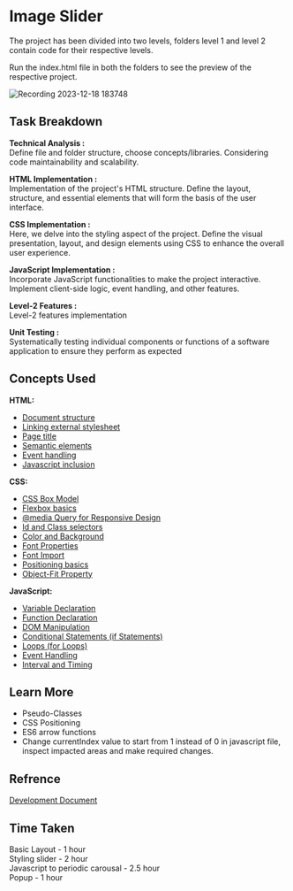 # Image Slider
The project has been divided into two levels, folders level 1 and level 2 contain code for their respective levels.

Run the index.html file in both the folders to see the preview of the respective project.

![Recording 2023-12-18 183748](https://github.com/solutelabs/wsa-emertex-image-slider/assets/78634313/d5cd0c48-18bb-449c-a8a8-44bbb49ef08c)


## Task Breakdown 

**Technical Analysis :**  
Define file and folder structure, choose concepts/libraries. Considering code maintainability and scalability. 

**HTML Implementation :**  
Implementation of the project's HTML structure. Define the layout, structure, and essential elements that will form the basis of the user interface.

**CSS Implementation :**  
Here, we delve into the styling aspect of the project. Define the visual presentation, layout, and design elements using CSS to enhance the overall user experience.

**JavaScript Implementation :**  
Incorporate JavaScript functionalities to make the project interactive. Implement client-side logic, event handling, and other features.

**Level-2 Features :**  
Level-2 features implementation

**Unit Testing :**  
Systematically testing individual components or functions of a software application to ensure they perform as expected

## Concepts Used

**HTML:**  
- [Document structure](https://developer.mozilla.org/en-US/docs/Learn/HTML/Introduction_to_HTML/Document_and_website_structure)
- [Linking external stylesheet](https://developer.mozilla.org/en-US/docs/Web/HTML/Element/link) 
- [Page title](https://developer.mozilla.org/en-US/docs/Web/HTML/Element/title) 
- [Semantic elements](https://developer.mozilla.org/en-US/docs/Glossary/Semantics#semantics_in_html) 
- [Event handling](https://developer.mozilla.org/en-US/docs/Learn/JavaScript/Building_blocks/Events)
- [Javascript inclusion](https://developer.mozilla.org/en-US/docs/Web/HTML/Element/script) 
  
**CSS:**  
- [CSS Box Model](https://developer.mozilla.org/en-US/docs/Web/CSS/CSS_box_model)
- [Flexbox basics](https://developer.mozilla.org/en-US/docs/Web/CSS/CSS_flexible_box_layout/Basic_concepts_of_flexbox)
- [@media Query for Responsive Design](https://developer.mozilla.org/en-US/docs/Web/CSS/CSS_media_queries/Using_media_queries)
- [Id and Class selectors](https://developer.mozilla.org/en-US/docs/Learn/CSS/Building_blocks/Selectors/Type_Class_and_ID_Selectors)
- [Color and Background](https://developer.mozilla.org/en-US/docs/Web/CSS/background-color)
- [Font Properties](https://developer.mozilla.org/en-US/docs/Web/CSS/font)
- [Font Import](https://developer.mozilla.org/en-US/docs/Learn/CSS/Styling_text/Web_fonts#using_an_online_font_service)
- [Positioning basics](https://developer.mozilla.org/en-US/docs/Web/CSS/position)
- [Object-Fit Property](https://developer.mozilla.org/en-US/docs/Web/CSS/object-fit)

**JavaScript:**  
- [Variable Declaration](https://developer.mozilla.org/en-US/docs/Learn/JavaScript/First_steps/Variables#declaring_a_variable)
- [Function Declaration](https://developer.mozilla.org/en-US/docs/Web/JavaScript/Guide/Functions#function_declarations)
- [DOM Manipulation](https://developer.mozilla.org/en-US/docs/Learn/JavaScript/Client-side_web_APIs/Manipulating_documents#active_learning_basic_dom_manipulation)
- [Conditional Statements (if Statements)](https://developer.mozilla.org/en-US/docs/Web/JavaScript/Reference/Statements/if...else)
- [Loops (for Loops)](https://developer.mozilla.org/en-US/docs/Web/JavaScript/Reference/Statements/for)
- [Event Handling](https://developer.mozilla.org/en-US/docs/Web/Events/Event_handlers)
- [Interval and Timing](https://developer.mozilla.org/en-US/docs/Web/API/setInterval)

## Learn More

- Pseudo-Classes 
- CSS Positioning
- ES6 arrow functions 
- Change currentIndex value to start from 1 instead of 0 in javascript file, inspect impacted areas and make required changes.

## Refrence 
[Development Document](https://docs.google.com/document/d/1Bap5qKDSh5U4RrGbRRi2Kdh-GadwZos0miEa8lr59tA/edit)

## Time Taken 
Basic Layout - 1 hour       
Styling slider - 2 hour     
Javascript to periodic carousal - 2.5 hour      
Popup - 1 hour 
